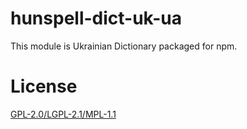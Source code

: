 # hunspell-dict-uk-ua

This module is Ukrainian Dictionary packaged for npm.

# License

[GPL-2.0/LGPL-2.1/MPL-1.1](https://github.com/kwonoj/hunspell-dict/blob/master/packages/uk-ua/LICENSE)